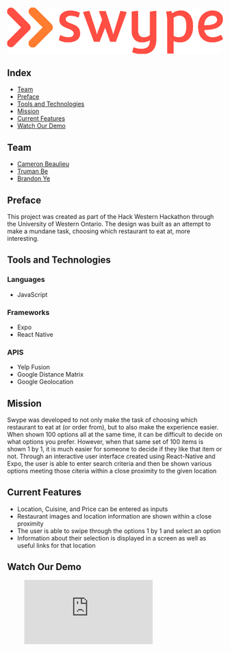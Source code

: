 ![Swype - Choosing What To Eat Made Easy](swypelogored.png)

## Index
<ul>
<li><a href="#team">Team</a></li>
<li><a href="#preface">Preface</a></li>
<li><a href="#tools-and-technologies">Tools and Technologies</a></li>
<li><a href="#mission">Mission</a></li>
<li><a href="#current-features">Current Features</a></li>
<li><a href="#watch-our-demo">Watch Our Demo</a></li>
</ul>

## Team
- [Cameron Beaulieu](https://github.com/Cameron-Beaulieu)
- [Truman Be](https://github.com/trumanbe01)
- [Brandon Ye](https://github.com/yebrandon)

## Preface 
This project was created as part of the Hack Western Hackathon through the University of Western Ontario. The design was built as an attempt to make a mundane task, choosing which restaurant to eat at, more interesting. 

## Tools and Technologies 

### Languages 
- JavaScript

### Frameworks
- Expo
- React Native

### APIS
- Yelp Fusion
- Google Distance Matrix
- Google Geolocation

## Mission
Swype was developed to not only make the task of choosing which restaurant to eat at (or order from), but to also make the experience easier. When shown 100 options all at the same time, it can be difficult to decide on what options you prefer. However, when that same set of 100 items is shown 1 by 1, it is much easier for someone to decide if they like that item or not. Through an interactive user interface created using React-Native and Expo, the user is able to enter search criteria and then be shown various options meeting those citeria within a close proximity to the given location

## Current Features 
- Location, Cuisine, and Price can be entered as inputs 
- Restaurant images and location information are shown within a close proximity
- The user is able to swipe through the options 1 by 1 and select an option
- Information about their selection is displayed in a screen as well as useful links for that location 

## Watch Our Demo
<figure class="video_container">
  <iframe src="https://youtu.be/mrWfy-9_gYc" frameborder="0" allowfullscreen="true"> </iframe>
</figure>



